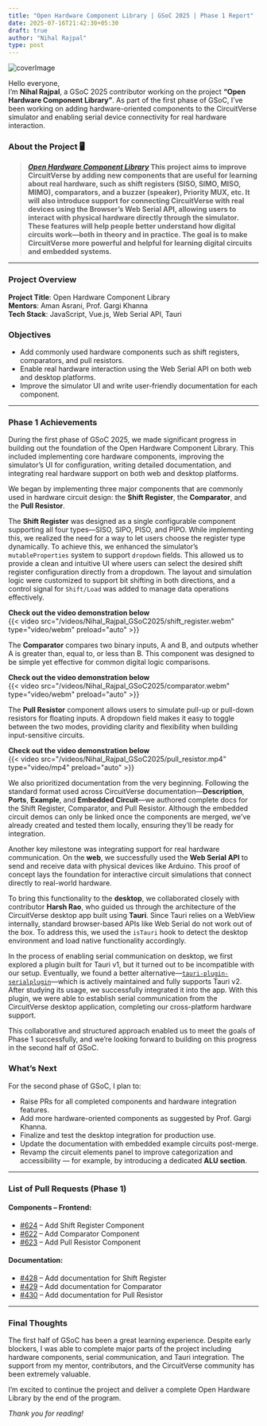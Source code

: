 ```yaml
---
title: "Open Hardware Component Library | GSoC 2025 | Phase 1 Report"
date: 2025-07-16T21:42:30+05:30
draft: true
author: "Nihal Rajpal"
type: post
---
```


![coverImage](/images/Nihal_Rajpal_GSoC2025/cover_image.jpg)

Hello everyone,  
I’m **Nihal Rajpal**, a GSoC 2025 contributor working on the project **“Open Hardware Component Library”**. As part of the first phase of GSoC, I’ve been working on adding hardware-oriented components to the CircuitVerse simulator and enabling serial device connectivity for real hardware interaction.

### About the Project 🖥

> **[_Open Hardware Component Library_](https://summerofcode.withgoogle.com/programs/2025/projects/cIgWR2eT)
> This project aims to improve CircuitVerse by adding new components that are useful for learning about real hardware, such as shift registers (SISO, SIMO, MISO, MIMO), comparators, and a buzzer (speaker), Priority MUX, etc. It will also introduce support for connecting CircuitVerse with real devices using the Browser’s Web Serial API, allowing users to interact with physical hardware directly through the simulator. These features will help people better understand how digital circuits work—both in theory and in practice. The goal is to make CircuitVerse more powerful and helpful for learning digital circuits and embedded systems.**

---

### Project Overview

**Project Title**: Open Hardware Component Library  
**Mentors**: Aman Asrani, Prof. Gargi Khanna  
**Tech Stack**: JavaScript, Vue.js, Web Serial API, Tauri  

### Objectives
- Add commonly used hardware components such as shift registers, comparators, and pull resistors.
- Enable real hardware interaction using the Web Serial API on both web and desktop platforms.
- Improve the simulator UI and write user-friendly documentation for each component.

---

### Phase 1 Achievements

During the first phase of GSoC 2025, we made significant progress in building out the foundation of the Open Hardware Component Library. This included implementing core hardware components, improving the simulator’s UI for configuration, writing detailed documentation, and integrating real hardware support on both web and desktop platforms.

We began by implementing three major components that are commonly used in hardware circuit design: the **Shift Register**, the **Comparator**, and the **Pull Resistor**.

The **Shift Register** was designed as a single configurable component supporting all four types—SISO, SIPO, PISO, and PIPO. While implementing this, we realized the need for a way to let users choose the register type dynamically. To achieve this, we enhanced the simulator’s `mutableProperties` system to support `dropdown` fields. This allowed us to provide a clean and intuitive UI where users can select the desired shift register configuration directly from a dropdown. The layout and simulation logic were customized to support bit shifting in both directions, and a control signal for `Shift/Load` was added to manage data operations effectively.

**Check out the video demonstration below**  
{{< video src="/videos/Nihal_Rajpal_GSoC2025/shift_register.webm" type="video/webm" preload="auto" >}}

The **Comparator** compares two binary inputs, A and B, and outputs whether A is greater than, equal to, or less than B. This component was designed to be simple yet effective for common digital logic comparisons.

**Check out the video demonstration below**  
{{< video src="/videos/Nihal_Rajpal_GSoC2025/comparator.webm" type="video/webm" preload="auto" >}}

The **Pull Resistor** component allows users to simulate pull-up or pull-down resistors for floating inputs. A dropdown field makes it easy to toggle between the two modes, providing clarity and flexibility when building input-sensitive circuits.

**Check out the video demonstration below**  
{{< video src="/videos/Nihal_Rajpal_GSoC2025/pull_resistor.mp4" type="video/mp4" preload="auto" >}}



We also prioritized documentation from the very beginning. Following the standard format used across CircuitVerse documentation—**Description**, **Ports**, **Example**, and **Embedded Circuit**—we authored complete docs for the Shift Register, Comparator, and Pull Resistor. Although the embedded circuit demos can only be linked once the components are merged, we’ve already created and tested them locally, ensuring they’ll be ready for integration.

Another key milestone was integrating support for real hardware communication. On the **web**, we successfully used the **Web Serial API** to send and receive data with physical devices like Arduino. This proof of concept lays the foundation for interactive circuit simulations that connect directly to real-world hardware.

<!-- TODO: Add demo video link for Web Serial PoC (Web) here -->

To bring this functionality to the **desktop**, we collaborated closely with contributor **Harsh Rao**, who guided us through the architecture of the CircuitVerse desktop app built using **Tauri**. Since Tauri relies on a WebView internally, standard browser-based APIs like Web Serial do not work out of the box. To address this, we used the `isTauri` hook to detect the desktop environment and load native functionality accordingly.

In the process of enabling serial communication on desktop, we first explored a plugin built for Tauri v1, but it turned out to be incompatible with our setup. Eventually, we found a better alternative—[`tauri-plugin-serialplugin`](https://crates.io/crates/tauri-plugin-serialplugin)—which is actively maintained and fully supports Tauri v2. After studying its usage, we successfully integrated it into the app. With this plugin, we were able to establish serial communication from the CircuitVerse desktop application, completing our cross-platform hardware support.

This collaborative and structured approach enabled us to meet the goals of Phase 1 successfully, and we’re looking forward to building on this progress in the second half of GSoC.


### What’s Next

For the second phase of GSoC, I plan to:
- Raise PRs for all completed components and hardware integration features.
- Add more hardware-oriented components as suggested by Prof. Gargi Khanna.
- Finalize and test the desktop integration for production use.
- Update the documentation with embedded example circuits post-merge.
- Revamp the circuit elements panel to improve categorization and accessibility — for example, by introducing a dedicated **ALU section**.

---

### List of Pull Requests (Phase 1)

#### Components – Frontend:
- [#624](https://github.com/CircuitVerse/cv-frontend-vue/pull/624) – Add Shift Register Component  
- [#622](https://github.com/CircuitVerse/cv-frontend-vue/pull/622) – Add Comparator Component  
- [#623](https://github.com/CircuitVerse/cv-frontend-vue/pull/623) – Add Pull Resistor Component  

#### Documentation:
- [#428](https://github.com/CircuitVerse/CircuitVerseDocs/pull/428) – Add documentation for Shift Register  
- [#429](https://github.com/CircuitVerse/CircuitVerseDocs/pull/429) – Add documentation for Comparator  
- [#430](https://github.com/CircuitVerse/CircuitVerseDocs/pull/430) – Add documentation for Pull Resistor 

---

### Final Thoughts

The first half of GSoC has been a great learning experience. Despite early blockers, I was able to complete major parts of the project including hardware components, serial communication, and Tauri integration. The support from my mentor, contributors, and the CircuitVerse community has been extremely valuable.

I’m excited to continue the project and deliver a complete Open Hardware Library by the end of the program.

*Thank you for reading!*